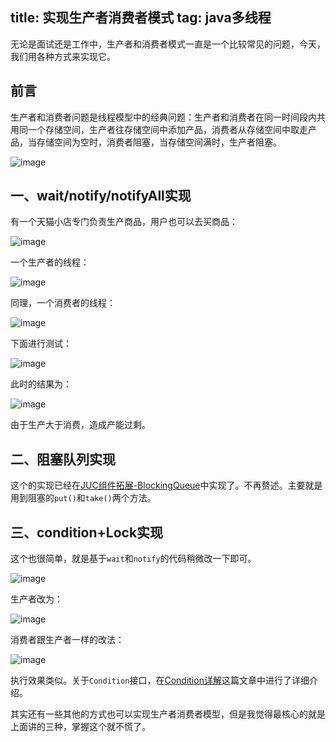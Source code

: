 title: 实现生产者消费者模式
tag: java多线程
---

无论是面试还是工作中，生产者和消费者模式一直是一个比较常见的问题，今天，我们用各种方式来实现它。
<!-- more -->

## 前言

生产者和消费者问题是线程模型中的经典问题：生产者和消费者在同一时间段内共用同一个存储空间，生产者往存储空间中添加产品，消费者从存储空间中取走产品，当存储空间为空时，消费者阻塞，当存储空间满时，生产者阻塞。

![image](http://bloghello.oursnail.cn/thread11-1.jpg)

## 一、wait/notify/notifyAll实现

有一个天猫小店专门负责生产商品，用户也可以去买商品：

![image](http://bloghello.oursnail.cn/thread15-1.jpg)

一个生产者的线程：

![image](http://bloghello.oursnail.cn/thread15-2.jpg)


同理，一个消费者的线程：

![image](http://bloghello.oursnail.cn/thread15-3.jpg)

下面进行测试：

![image](http://bloghello.oursnail.cn/thread15-4.jpg)

此时的结果为：

![image](http://bloghello.oursnail.cn/thread15-5.jpg)

由于生产大于消费，造成产能过剩。

## 二、阻塞队列实现

这个的实现已经在[JUC组件拓展-BlockingQueue](http://fossi.oursnail.cn/2019/02/12/thread/JUC%E7%BB%84%E4%BB%B6%E6%8B%93%E5%B1%95-BlockingQueue/)中实现了。不再赘述。主要就是用到阻塞的`put()`和`take()`两个方法。

## 三、condition+Lock实现

这个也很简单，就是基于`wait`和`notify`的代码稍微改一下即可。

![image](http://bloghello.oursnail.cn/thread15-7.jpg)

生产者改为：

![image](http://bloghello.oursnail.cn/thread15-8.jpg)

消费者跟生产者一样的改法：

![image](http://bloghello.oursnail.cn/thread15-9.jpg)

执行效果类似。关于`Condition`接口，在[Condition详解](http://fossi.oursnail.cn/2019/02/15/thread/Condition%E8%AF%A6%E8%A7%A3/)这篇文章中进行了详细介绍。

其实还有一些其他的方式也可以实现生产者消费者模型，但是我觉得最核心的就是上面讲的三种，掌握这个就不慌了。